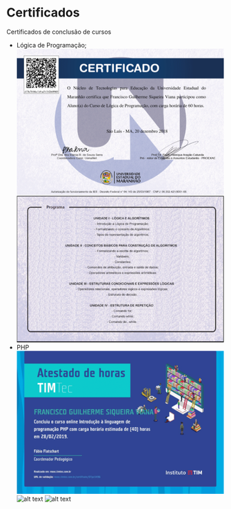 # Certificados
Certificados de conclusão de cursos

- Lógica de Programação;
![alt text](/Logica/Logica_de_Programacao1.png)
![alt text](/Logica/Logica_de_Programacao2.png)
- PHP
![alt text](/PHP/introducaoPHP-1.png)
![alt text](/PHP/DesenvovilemtoWebPHP-1.png)
![alt text](/PHP/becomeWordpressDeveloper.png]=)


